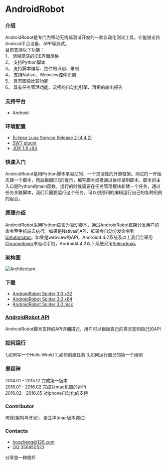# AndroidRobot
### 介绍
AndroidRobot是专门为移动无线端测试开发的一款自动化测试工具，它能够支持Android平台设备、APP等测试。</br>
目前支持以下功能：</br>
1，	清晰简洁的IDE界面风格</br>
2，	支持Python脚本</br>
3，	支持脚本编写、控件的识别、录制</br>
4，	支持Native、Webview控件识别</br>
5，	具有图像比较功能</br>
6，	具有任务管理功能、流畅的自动化引擎、清晰的输出报告</br>

### 支持平台
* Android

### 环境配置
* [Eclipse Luna Service Release 2 (4.4.2)](http://www.eclipse.org/downloads/packages/release/Luna/SR2)
* [SWT plugin](http://archive.eclipse.org/eclipse/downloads/drops4/R-4.4.2-201502041700/index.php#SWT)
* [JDK 1.8 x64](http://www.oracle.com/technetwork/java/javase/downloads/jdk8-downloads-2133151.html)

### 快速入门
AndroidRobot是用Python脚本来驱动的，一个灵活性的开源框架。测试的一开始先建一个脚本，然后根据IDE的提示，编写脚本或者通过坐标录制脚本，脚本的主入口是Python的main函数。运行的时候需要在任务管理模块新建一个任务，通过任务关联脚本，我们只需要运行这个任务，可以很顺利的编辑运行自己的各种用例的组合。

### 原理介绍
AndroidRobot采用Python语言为驱动脚本，通过AndroidRobot框架分发用户的命令至手机端去执行。如果是Native的API，框架会自动分发命令到[UiAutomator](http://android.toolib.net/tools/help/uiautomator/index.html)。如果是webview的API，Android4.4.2系统及以上我们会采用[Chromedriver](https://sites.google.com/a/chromium.org/chromedriver/getting-started/getting-started---android)来驱动手机，Android4.4.2以下系统采用[Selendroid](http://selendroid.io/)。


### 架构图
![Architecture](https://github.com/hoozheng/AndroidRobot/blob/master/architecture.PNG)

### 下载
* [AndroidRobot Spider 3.0 x32]()
* [AndroidRobot Spider 3.0 x64](https://github.com/hoozheng/BinaryCode/AndroidRobot_Spider3.0x64.zip)
* [AndroidRobot Spider 3.0 mac]()
  
  
### [AndroidRobot API](/doc/readme_api.md)  
AndroidRobot脚本支持的API详细描述，用户可以根据自己的需求定制自己的API

    
### [如何运行](/doc/instruction.md)
1,如何写一个Hello Wrold
2,如何创建任务
3,如何运行自己的第一个用例


### 里程碑
2014.01 - 2015.12 完成第一版本  
2016.01 - 2016.02 完成对mac机器的运行  
2016.02 - 2016.05 对iphone自动化的支持  

### Contributor
何政(架构与开发)、张立华(mac版本调试)


### Contacts
* hoozheng@126.com
* QQ:356850522


<a>                                              分享是一种情怀</a>

